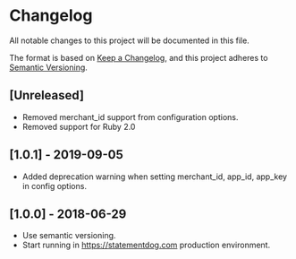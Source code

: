 # Changelog
All notable changes to this project will be documented in this file.

The format is based on [Keep a Changelog](https://keepachangelog.com/en/1.0.0/),
and this project adheres to [Semantic Versioning](https://semver.org/spec/v2.0.0.html).

## [Unreleased]
* Removed merchant_id support from configuration options.
* Removed support for Ruby 2.0

## [1.0.1] - 2019-09-05
* Added deprecation warning when setting merchant_id, app_id, app_key in config options.

## [1.0.0] - 2018-06-29
* Use semantic versioning.
* Start running in https://statementdog.com production environment.
